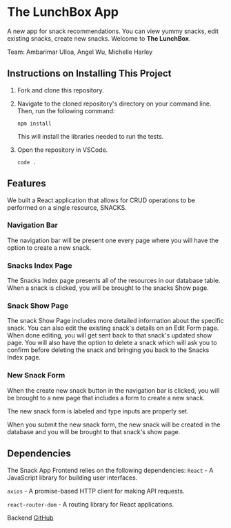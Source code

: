 # The LunchBox App

A new app for snack recommendations. You can view yummy snacks, edit existing snacks, create new snacks. Welcome to <strong>The LunchBox</strong>.

Team: Ambarimar Ulloa, Angel Wu, Michelle Harley

## Instructions on Installing This Project

1. Fork and clone this repository.

1. Navigate to the cloned repository's directory on your command line. Then, run the following command:

   ```
   npm install
   ```

   This will install the libraries needed to run the tests.

1. Open the repository in VSCode.

   ```
   code .
   ```

## Features

We built a React application that allows for CRUD operations to be performed on a single resource, SNACKS.

### Navigation Bar

The navigation bar will be present one every page where you will have the option to create a new snack.

### Snacks Index Page

The Snacks Index page presents all of the resources in our database table.
When a snack is clicked, you will be brought to the snacks Show page.

### Snack Show Page

The snack Show Page includes more detailed information about the specific snack.
You can also edit the existing snack's details on an Edit Form page.
When done editing, you will get sent back to that snack's updated show page.
You will also have the option to delete a snack which will ask you to confirm before deleting the snack and bringing you back to the Snacks Index page.

### New Snack Form

When the create new snack button in the navigation bar is clicked, you will be brought to a new page that includes a form to create a new snack.

The new snack form is labeled and type inputs are properly set.

When you submit the new snack form, the new snack will be created in the database and you will be brought to that snack's show page.

## Dependencies

The Snack App Frontend relies on the following dependencies:
`React` - A JavaScript library for building user interfaces.

`axios` -
A promise-based HTTP client for making API requests.

`react-router-dom` - A routing library for React applications.

Backend [GitHub](https://github.com/angels178/lunchbox-backend)
